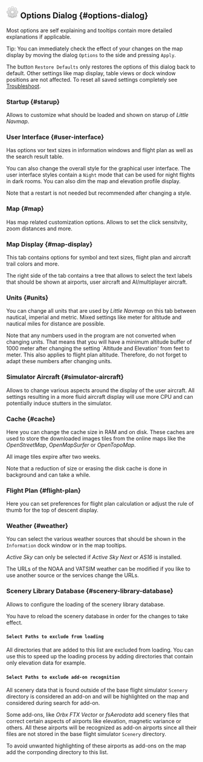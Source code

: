## ![Options](../images/icons/settings.png "Options") Options Dialog {#options-dialog}

Most options are self explaining and tooltips contain more detailed explanations if applicable.

Tip: You can immediately check the effect of your changes on the map display by moving the dialog
`Options` to the side and pressing `Apply`.

The button `Restore Defaults` only restores the options of this dialog back to default. Other
settings like map display, table views or dock window positions are not affected. To reset all
saved settings completely see [Troubleshoot](APPENDIX.md#troubleshoot).

### Startup {#starup}

Allows to customize what should be loaded and shown on starup of _Little Navmap_.

### User Interface {#user-interface}

Has options vor text sizes in information windows and flight plan as well as the search result table.

You can also change the overall style for the graphical user interface. The user interface styles
contain a `Night` mode that can be used for night flights in dark rooms. You can also dim the map and
elevation profile display.

Note that a restart is not needed but recommended after changing a style.

### Map {#map}

Has map related customization options. Allows to set the click sensitvity, zoom distances and more.

### Map Display {#map-display}

This tab contains options for symbol and text sizes, flight plan and aircraft trail colors and more.

The right side of the tab contains a tree that allows to select the text labels that should be shown at
airports, user aircraft and AI/multiplayer aircraft.

### Units {#units}

You can change all units that are used by _Little Navmap_ on this tab between nautical, imperial and metric.
Mixed settings like meter for altitude and nautical miles for distance are possible.

Note that any numbers used in the program are not converted when changing units. That means that you will
have a minimum altitude buffer of 1000 meter after changing the setting `Altitude and Elevation' from feet to meter.
This also applies to flight plan altitude. Therefore, do not forget to adapt these numbers after changing units.

### Simulator Aircraft {#simulator-aircraft}

Allows to change various aspects around the display of the user aircraft.
All settings resulting in a more fluid aircraft display will use more CPU and can potentially induce stutters
in the simulator.

### Cache {#cache}

Here you can change the cache size in RAM and on disk. These caches are used to store the downloaded images tiles
from the online maps like the _OpenStreetMap_, _OpenMapSurfer_  or _OpenTopoMap_.

All image tiles expire after two weeks.

Note that a reduction of size or erasing the disk cache is done in background and can take a while.

### Flight Plan {#flight-plan}

Here you can set preferences for flight plan calculation or adjust the rule of thumb for the top of descent display.

### Weather {#weather}

You can select the various weather sources that should be shown in the `Information` dock window or in the map
tooltips.

_Active Sky_ can only be selected if _Active Sky Next_ or _AS16_ is installed.

The URLs of the NOAA and VATSIM weather can be modified if you like to use another source or the services
change the URLs.

### Scenery Library Database {#scenery-library-database}

Allows to configure the loading of the scenery library database.

You have to reload the scenery database in order for the changes to
take effect.

#### `Select Paths to exclude from loading`

All directories that are added to this list are excluded from loading. You can use this to speed up the loading
process by adding directories that contain only elevation data for example.

#### `Select Paths to exclude add-on recognition`

All scenery data that is found outside of the base flight simulator `Scenery` directory is considered an add-on and will be
highlighted on the map and considered during search for add-on.

Some add-ons, like _Orbx FTX Vector_ or _fsAerodata_ add scenery files that correct certain aspects
of airports like elevation, magnetic variance or others. All these airports will be recognized as add-on airports
since all their files are not stored in the base flight simulator `Scenery` directory.

To avoid unwanted highlighting of these airports as add-ons on the map add the corrponding directory to this list.
